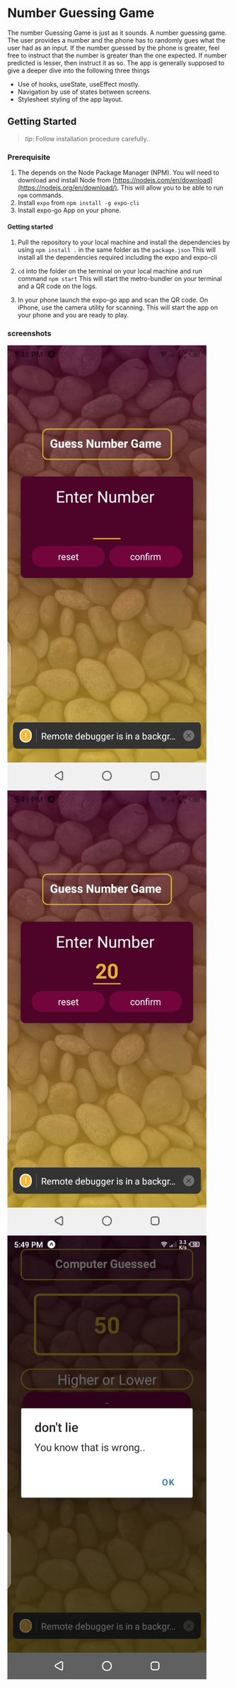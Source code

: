 # Number Guessing Game

The number Guessing Game is just as it sounds. A number guessing  game. The user provides a number and the phone has to randomly gues what the user had as an input. 
If the number guessed by the phone is greater, feel free to instruct that the number is greater than the one expected. If number predicted is lesser, then instruct it as so. 
The app is generally supposed to give a deeper dive into the following three things
* Use of hooks, useState, useEffect mostly.
* Navigation by use of states between screens.
* Stylesheet styling of the app layout. 

## Getting Started
> _tip_: Follow installation procedure carefully.. 


### Prerequisite
1. The depends on the Node Package Manager (NPM). You will need to download and install Node from [https://nodejs.com/en/download](https://nodejs.org/en/download/). This will allow you to be able to run `npm` commands.
2. Install `expo` from `npm install -g expo-cli`
3. Install expo-go App on your phone. 

#### Getting started
1. Pull the repository to your local machine and install the dependencies by using `npm install .` in the same folder as the `package.json`
This will install all the dependencies required including the expo and expo-cli

2. `cd` into the folder on the terminal on your local machine and run command `npm start`
This will start  the metro-bundler on your terminal and a QR code on the logs. 

3. In your phone launch the expo-go app and scan the QR code. On iPhone, use the camera utility for scanning.
This will start the app on your phone and you are ready to play. 



### screenshots
![Start the game ](./assets/images/start.jpeg)
![entered number ](./assets/images/numberentered.jpeg)
![wrong instruction ](./assets/images/wronganswer.jpeg)







